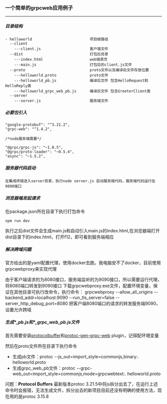 ### 一个简单的grpcweb应用例子
---

##### 目录结构
    - helloworld                          项目根路径
      --client                            
        ---client.js                      客户端文件
      --dist                              打包后目录
        ---index.html                     web端首页
        ---main.js                        打包后的client.js文件
      --proto                             proto文件以及编译后文件存放位置
        ---helloworld.proto               proto文件
        ---helloworld_pb.js               编译后文件 包含HelloRequest和HelloReply类
        ---helloworld_grpc_web_pb.js      编译后文件 包含GreeterClient类
      --server
        ---server.js                      服务端文件



##### 必要包引入
    "google-protobuf": "^3.21.2",
    "grpc-web": "^1.4.2",

    /*node服务端需要*/

    "@grpc/grpc-js": "~1.0.5",
    "@grpc/proto-loader": "~0.5.4",
    "async": "~1.5.2",


##### 服务器代码启动
    在集成终端进入server目录，执行node server.js 启动服务端代码，服务端代码运行在9090端口

##### 浏览器端发起请求
在package.json所在目录下执行打包命令

    npm run dev
    
执行之后dist文件会生成main.js和自动引入main.js的index.html,在浏览器端打开dist目录下的index.html，打开f12，即可看到服务端相应

##### 解决跨域问题
官方给出的是yaml配置代理，使用docker去跑，我电脑安不了docker，目前使用grpcwebproxy来实现代理

由于客户端请求的为8080接口，服务端监听的为9090接口，所以需要运行代理，将8080端口转发到9090接口
下载grpcwebproxy.exe文件，配置环境变量，保证在其他目录可执行改命令，执行命令：
    grpcwebproxy --allow_all_origins --backend_addr=localhost:9090 --run_tls_server=false --server_http_debug_port=8080
把客户端8080端口的请求的转发服务端9090，设置允许跨域

##### 生成*_pb.js和*_grpc_web_pb.js文件
首先需要安装[protocolbuffer](https://github.com/protocolbuffers/protobuf/releases)和[protoc-gen-grpc-web](https://github.com/grpc/grpc-web/releases) plugin，记得配环境变量

然后在proto文件所在目录下执行命令

- 生成pb文件：protoc --js_out=import_style=commonjs,binary:. helloworld.proto
- 生成grpc_web_pb文件：protoc --grpc-web_out=import_style=commonjs,mode=grpcwebtext:. helloworld.proto

问题：****Protocol Buffers**** 最新版本protoc 3.21.5中将js拆分出去了，在运行上述命令时会报错，无法生成文件，拆分出去的新项目目前还没有明确的使用方法，现在用的是protoc 3.15.8
